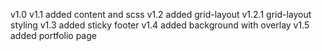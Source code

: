 v1.0 
v1.1 added content and scss
v1.2 added grid-layout v1.2.1 grid-layout styling
v1.3 added sticky footer
v1.4 added background with overlay
v1.5 added portfolio page